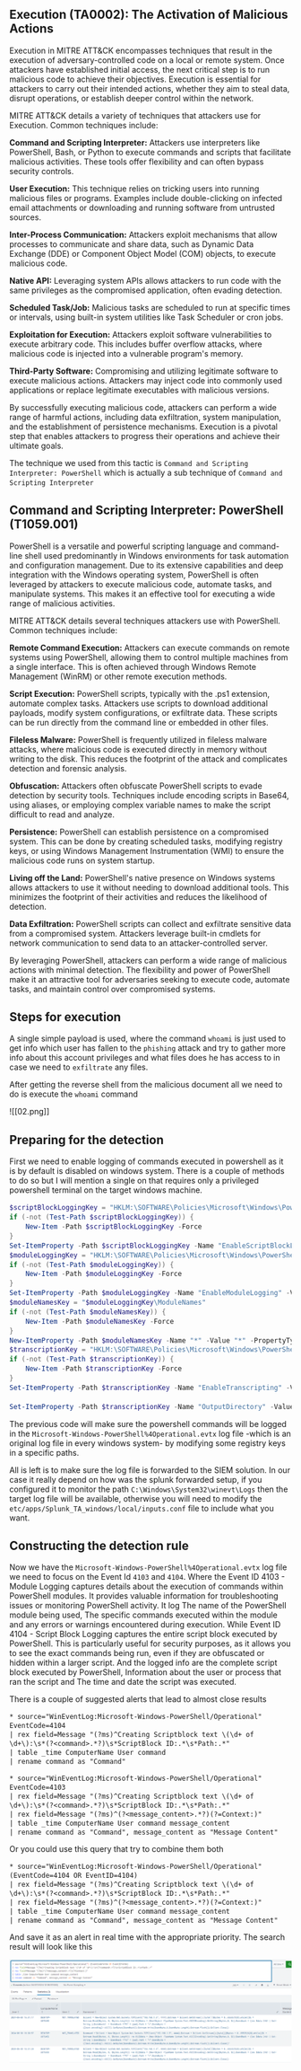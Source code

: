## Execution (TA0002): The Activation of Malicious Actions

Execution in MITRE ATT&CK encompasses techniques that result in the execution of adversary-controlled code on a local or remote system. Once attackers have established initial access, the next critical step is to run malicious code to achieve their objectives. Execution is essential for attackers to carry out their intended actions, whether they aim to steal data, disrupt operations, or establish deeper control within the network.

MITRE ATT&CK details a variety of techniques that attackers use for Execution. Common techniques include:

**Command and Scripting Interpreter:** Attackers use interpreters like PowerShell, Bash, or Python to execute commands and scripts that facilitate malicious activities. These tools offer flexibility and can often bypass security controls.

**User Execution:** This technique relies on tricking users into running malicious files or programs. Examples include double-clicking on infected email attachments or downloading and running software from untrusted sources.

**Inter-Process Communication:** Attackers exploit mechanisms that allow processes to communicate and share data, such as Dynamic Data Exchange (DDE) or Component Object Model (COM) objects, to execute malicious code.

**Native API:** Leveraging system APIs allows attackers to run code with the same privileges as the compromised application, often evading detection.

**Scheduled Task/Job:** Malicious tasks are scheduled to run at specific times or intervals, using built-in system utilities like Task Scheduler or cron jobs.

**Exploitation for Execution:** Attackers exploit software vulnerabilities to execute arbitrary code. This includes buffer overflow attacks, where malicious code is injected into a vulnerable program's memory.

**Third-Party Software:** Compromising and utilizing legitimate software to execute malicious actions. Attackers may inject code into commonly used applications or replace legitimate executables with malicious versions.

By successfully executing malicious code, attackers can perform a wide range of harmful actions, including data exfiltration, system manipulation, and the establishment of persistence mechanisms. Execution is a pivotal step that enables attackers to progress their operations and achieve their ultimate goals.

The technique we used from this tactic is `Command and Scripting Interpreter: PowerShell` which is actually a sub technique of  `Command and Scripting Interpreter`  

## Command and Scripting Interpreter: PowerShell (T1059.001)

PowerShell is a versatile and powerful scripting language and command-line shell used predominantly in Windows environments for task automation and configuration management. Due to its extensive capabilities and deep integration with the Windows operating system, PowerShell is often leveraged by attackers to execute malicious code, automate tasks, and manipulate systems. This makes it an effective tool for executing a wide range of malicious activities.

MITRE ATT&CK details several techniques attackers use with PowerShell. Common techniques include:

**Remote Command Execution:** Attackers can execute commands on remote systems using PowerShell, allowing them to control multiple machines from a single interface. This is often achieved through Windows Remote Management (WinRM) or other remote execution methods.

**Script Execution:** PowerShell scripts, typically with the .ps1 extension, automate complex tasks. Attackers use scripts to download additional payloads, modify system configurations, or exfiltrate data. These scripts can be run directly from the command line or embedded in other files.

**Fileless Malware:** PowerShell is frequently utilized in fileless malware attacks, where malicious code is executed directly in memory without writing to the disk. This reduces the footprint of the attack and complicates detection and forensic analysis.

**Obfuscation:** Attackers often obfuscate PowerShell scripts to evade detection by security tools. Techniques include encoding scripts in Base64, using aliases, or employing complex variable names to make the script difficult to read and analyze.

**Persistence:** PowerShell can establish persistence on a compromised system. This can be done by creating scheduled tasks, modifying registry keys, or using Windows Management Instrumentation (WMI) to ensure the malicious code runs on system startup.

**Living off the Land:** PowerShell's native presence on Windows systems allows attackers to use it without needing to download additional tools. This minimizes the footprint of their activities and reduces the likelihood of detection.

**Data Exfiltration:** PowerShell scripts can collect and exfiltrate sensitive data from a compromised system. Attackers leverage built-in cmdlets for network communication to send data to an attacker-controlled server.

By leveraging PowerShell, attackers can perform a wide range of malicious actions with minimal detection. The flexibility and power of PowerShell make it an attractive tool for adversaries seeking to execute code, automate tasks, and maintain control over compromised systems.

## Steps for execution

A single simple payload is used, where the command `whoami` is just used to get info which user has fallen to the `phishing` attack and try to gather more info about this account privileges and what files does he has access to in case we need to `exfiltrate` any files.

After getting the reverse shell from the malicious document all we need to do is execute the `whoami` command

![[02.png]]


## Preparing for the detection

First we need to enable logging of commands executed in powershell as it is by default is disabled on windows system. There is a couple of methods to do so but I will mention a single on that requires only a privileged powershell terminal on the target windows machine. 
```powershell
$scriptBlockLoggingKey = "HKLM:\SOFTWARE\Policies\Microsoft\Windows\PowerShell\ScriptBlockLogging"
if (-not (Test-Path $scriptBlockLoggingKey)) {
    New-Item -Path $scriptBlockLoggingKey -Force
}
Set-ItemProperty -Path $scriptBlockLoggingKey -Name "EnableScriptBlockLogging" -Value 1 -Force
$moduleLoggingKey = "HKLM:\SOFTWARE\Policies\Microsoft\Windows\PowerShell\ModuleLogging"
if (-not (Test-Path $moduleLoggingKey)) {
    New-Item -Path $moduleLoggingKey -Force
}
Set-ItemProperty -Path $moduleLoggingKey -Name "EnableModuleLogging" -Value 1 -Force
$moduleNamesKey = "$moduleLoggingKey\ModuleNames"
if (-not (Test-Path $moduleNamesKey)) {
    New-Item -Path $moduleNamesKey -Force
}
New-ItemProperty -Path $moduleNamesKey -Name "*" -Value "*" -PropertyType String -Force
$transcriptionKey = "HKLM:\SOFTWARE\Policies\Microsoft\Windows\PowerShell\Transcription"
if (-not (Test-Path $transcriptionKey)) {
    New-Item -Path $transcriptionKey -Force
}
Set-ItemProperty -Path $transcriptionKey -Name "EnableTranscripting" -Value 1 -Force

Set-ItemProperty -Path $transcriptionKey -Name "OutputDirectory" -Value "C:\PowerShellLogs" -Force
```

The previous code will make sure the powershell commands will be logged in the `Microsoft-Windows-PowerShell%4Operational.evtx` log file -which is an original log file in every windows system- by modifying some registry keys in a specific paths.

All is left is to make sure the log file is forwarded to the SIEM solution. In our case it really depend on how was the splunk forwarded setup, if you configured it to monitor the path `C:\Windows\System32\winevt\Logs` then the target log file will be available, otherwise you will need to modify the `etc/apps/Splunk_TA_windows/local/inputs.conf` file to include what you want.
## Constructing the detection rule

Now we have the `Microsoft-Windows-PowerShell%4Operational.evtx` log file we need to focus on the Event Id `4103` and `4104`. Where the Event ID 4103 - Module Logging captures details about the execution of commands within PowerShell modules. It provides valuable information for troubleshooting issues or monitoring PowerShell activity. It log The name of the PowerShell module being used, The specific commands executed within the module and any errors or warnings encountered during execution. While Event ID 4104 - Script Block Logging captures the entire script block executed by PowerShell. This is particularly useful for security purposes, as it allows you to see the exact commands being run, even if they are obfuscated or hidden within a larger script. And the logged info are the complete script block executed by PowerShell, Information about the user or process that ran the script and The time and date the script was executed. 

There is a couple of suggested alerts that lead to almost close results

```
* source="WinEventLog:Microsoft-Windows-PowerShell/Operational"  EventCode=4104
| rex field=Message "(?ms)^Creating Scriptblock text \(\d+ of \d+\):\s*(?<command>.*?)\s*ScriptBlock ID:.*\s*Path:.*"
| table _time ComputerName User command
| rename command as "Command"
```

```
* source="WinEventLog:Microsoft-Windows-PowerShell/Operational" EventCode=4103
| rex field=Message "(?ms)^Creating Scriptblock text \(\d+ of \d+\):\s*(?<command>.*?)\s*ScriptBlock ID:.*\s*Path:.*"
| rex field=Message "(?ms)^(?<message_content>.*?)(?=Context:)"
| table _time ComputerName User command message_content
| rename command as "Command", message_content as "Message Content"
```

Or you could use this query that try to combine them both

```
* source="WinEventLog:Microsoft-Windows-PowerShell/Operational"  (EventCode=4104 OR EventID=4104)
| rex field=Message "(?ms)^Creating Scriptblock text \(\d+ of \d+\):\s*(?<command>.*?)\s*ScriptBlock ID:.*\s*Path:.*"
| rex field=Message "(?ms)^(?<message_content>.*?)(?=Context:)"
| table _time ComputerName User command message_content
| rename command as "Command", message_content as "Message Content"
```

And save it as an alert in real time with the appropriate priority. The search result will look like this

![](05.png)

